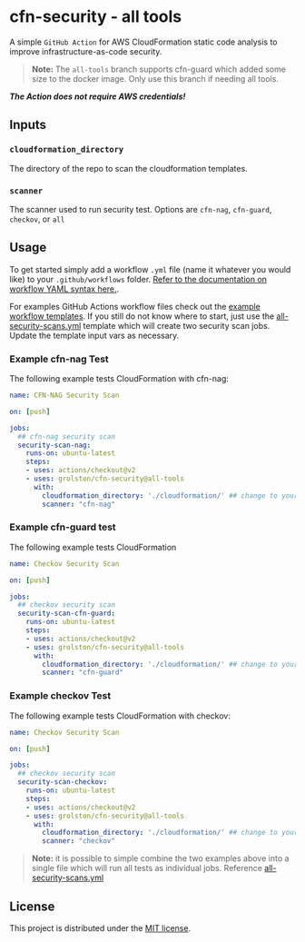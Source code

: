 # cfn-security - all tools

A simple `GitHub Action` for AWS CloudFormation static code analysis to improve infrastructure-as-code security.

> **Note:** The `all-tools` branch supports cfn-guard which added some size to the docker image. Only use this branch if needing all tools.

***The Action does not require AWS credentials!***

## Inputs

### `cloudformation_directory`

The directory of the repo to scan the cloudformation templates.

### `scanner`

The scanner used to run security test. Options are `cfn-nag`, `cfn-guard`,  `checkov`, or `all`

## Usage

To get started simply add a workflow `.yml` file (name it whatever you would like) to your `.github/workflows` folder. [Refer to the documentation on workflow YAML syntax here.](https://help.github.com/en/articles/workflow-syntax-for-github-actions).

For examples GitHub Actions workflow files check out the [example workflow templates](https://github.com/grolston/cfn-security/tree/master/workflow-examples). If you still do not know where to start, just use the [all-security-scans.yml](workflow-examples/all-security-scans.yml) template which will create two security scan jobs. Update the template input vars as necessary.

### Example cfn-nag Test

The following example tests CloudFormation with cfn-nag:

```yaml
name: CFN-NAG Security Scan

on: [push]

jobs:
  ## cfn-nag security scan
  security-scan-nag:
    runs-on: ubuntu-latest
    steps:
    - uses: actions/checkout@v2
    - uses: grolston/cfn-security@all-tools
      with:
        cloudformation_directory: './cloudformation/' ## change to your template directory
        scanner: "cfn-nag"
```

### Example cfn-guard test

The following example tests CloudFormation

```yaml
name: Checkov Security Scan

on: [push]

jobs:
  ## checkov security scan
  security-scan-cfn-guard:
    runs-on: ubuntu-latest
    steps:
    - uses: actions/checkout@v2
    - uses: grolston/cfn-security@all-tools
      with:
        cloudformation_directory: './cloudformation/' ## change to your template directory
        scanner: "cfn-guard"
```

### Example checkov Test

The following example tests CloudFormation with checkov:

```yaml
name: Checkov Security Scan

on: [push]

jobs:
  ## checkov security scan
  security-scan-checkov:
    runs-on: ubuntu-latest
    steps:
    - uses: actions/checkout@v2
    - uses: grolston/cfn-security@all-tools
      with:
        cloudformation_directory: './cloudformation/' ## change to your template directory
        scanner: "checkov"
```

> **Note:** it is possible to simple combine the two examples above into a single file which will run all tests as individual jobs. Reference [all-security-scans.yml](workflow-examples/all-security-scans.yml)

## License

This project is distributed under the [MIT license](LICENSE.md).
